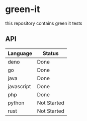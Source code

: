 # green-it

this repository contains green it tests

## API

| **Language** 	| **Status**   	|
|--------------	|--------------	|
| deno         	| Done        	|
| go           	| Done         	|
| java         	| Done      	|
| javascript   	| Done       	|
| php          	| Done      	|
| python       	| Not Started  	|
| rust         	| Not Started  	|

